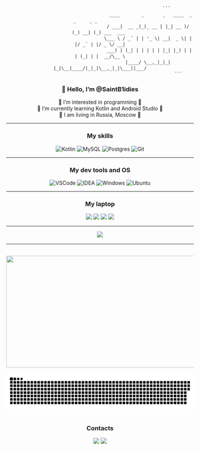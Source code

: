 <div align="center">
 
                                                      ```
                                          ____        _       _   ____  _ _     _ _           
                                        / ___|  __ _(_)_ __ | |_| __ )/ (_) __| (_) ___  ___ 
                                        \___ \ / _` | | '_ \| __|  _ \| | |/ _` | |/ _ \/ __|
                                         ___) | (_| | | | | | |_| |_) | | | (_| | |  __/\__ \
                                        |____/ \__,_|_|_| |_|\__|____/|_|_|\__,_|_|\___||___/
                                                               ```

### 👋 **Hello, I’m @SaintB1idies** <br>
🕺 I’m interested in programming 🕺 <br>
👾 I’m currently learning Kotlin and Android Studio 👾 <br>
🤖 I am living in Russia, Moscow 🤖 <br>

***
### My skills
![Kotlin](https://img.shields.io/badge/JavaScript-F7DF1E?style=for-the-badge&logo=javascript&logoColor=black)
![MySQL](https://img.shields.io/badge/mysql-%2300f.svg?style=for-the-badge&logo=mysql&logoColor=white)
![Postgres](https://img.shields.io/badge/postgres-%23316192.svg?style=for-the-badge&logo=postgresql&logoColor=white)
![Git](https://img.shields.io/badge/git-%23F05033.svg?style=for-the-badge&logo=git&logoColor=white)
***
### My dev tools and OS
![VSCode](https://img.shields.io/badge/Visual_Studio_Code-0078D4?style=for-the-badge&logo=visual%20studio%20code&logoColor=white)
![IDEA](https://img.shields.io/badge/IntelliJ_IDEA-000000.svg?style=for-the-badge&logo=intellij-idea&logoColor=white)
![Windows](https://img.shields.io/badge/Windows-0078D6?style=for-the-badge&logo=windows&logoColor=white)
![Ubuntu](https://img.shields.io/badge/Server-Ubuntu-E95420?style=for-the-badge&logo=ubuntu&logoColor=white)
***
### My laptop
![](https://img.shields.io/badge/Windows-MSI_Modern_14_c12m-0078D6?style=for-the-badge&logo=windows&logoColor=white)
![](https://img.shields.io/badge/Intel-Core_i5_1235u-0071C5?style=for-the-badge&logo=intel&logoColor=white)
![](https://img.shields.io/badge/NVIDIA-GTX1650-76B900?style=for-the-badge&logo=nvidia&logoColor=white)
![](https://img.shields.io/badge/RAM-8_GB-0071C5?style=for-the-badge&logo=&logoColor=white)
***
![](https://github-readme-stats.vercel.app/api/top-langs/?username=SaintBid1es&theme=dracula&show_icons=true)
***

<br clear="both">

<div align="center">
  <img height="300" width="600" src="https://user-images.githubusercontent.com/74038190/225813708-98b745f2-7d22-48cf-9150-083f1b00d6c9.gif"  />
</div>

<p align="center">
 <img width="600" src="assets/github-snake.svg" alt="snake"/>
</p>

### Contacts
[<img src="https://img.shields.io/badge/Telegram-2CA5E0?style=for-the-badge&logo=telegram&logoColor=white">](https://t.me/wfxbarrett)
[<img src="https://img.shields.io/badge/вконтакте-%232E87FB.svg?&style=for-the-badge&logo=vk&logoColor=white">](https://vk.com/wfxbarrett)


</div>

